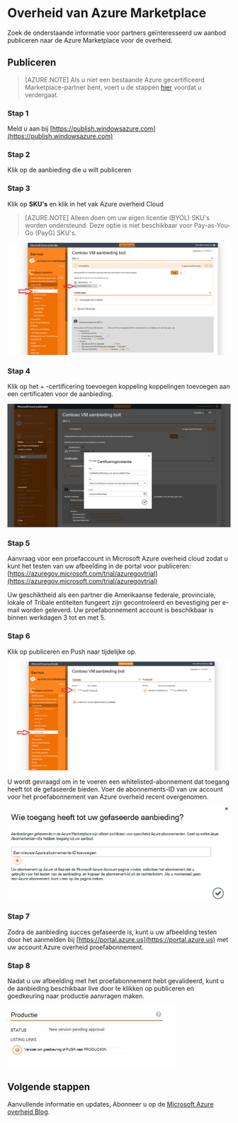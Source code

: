 <properties
            pageTitle="Azure overheid documentatie | Microsoft Azure"
            description="Hierdoor wordt een vergelijking van functies en informatie over het ontwikkelen van toepassingen voor de overheid Azure."
            services="Azure-Government"
            cloud="gov"
            documentationCenter=""
            authors="tsingh"
            manager="asimm"
            editor=""/>
 
<tags    ms.service="multiple"
            ms.devlang="na"
            ms.topic="article"
            ms.tgt_pltfrm="na"
            ms.workload="azure-government"
            ms.date="10/20/2016"
            ms.author="zakramer;tsingh;divacc"/> 

# <a name="azure-government-marketplace"></a>Overheid van Azure Marketplace
Zoek de onderstaande informatie voor partners geïnteresseerd uw aanbod publiceren naar de Azure Marketplace voor de overheid.

## <a name="publishing"></a>Publiceren
>[AZURE.NOTE] Als u niet een bestaande Azure gecertificeerd Marketplace-partner bent, voert u de stappen [hier](../marketplace-publishing/marketplace-publishing-getting-started.md) voordat u verdergaat.

### <a name="step-1"></a>Stap 1  
Meld u aan bij [https://publish.windowsazure.com](https://publish.windowsazure.com)

### <a name="step-2"></a>Stap 2
Klik op de aanbieding die u wilt publiceren

### <a name="step-3"></a>Stap 3
Klik op **SKU's** en klik in het vak Azure overheid Cloud

>[AZURE.NOTE] Alleen doen om uw eigen licentie (BYOL) SKU's worden ondersteund.  Deze optie is niet beschikbaar voor Pay-as-You-Go (PayG) SKU's.

![alternatieve tekst](./media/government-manage-marketplace-partner-1.png)

### <a name="step-4"></a>Stap 4
Klik op het + -certificering toevoegen koppeling koppelingen toevoegen aan een certificaten voor de aanbieding.

![alternatieve tekst](./media/government-manage-marketplace-partner-2.png)

### <a name="step-5"></a>Stap 5
Aanvraag voor een proefaccount in Microsoft Azure overheid cloud zodat u kunt het testen van uw afbeelding in de portal voor publiceren: [https://azuregov.microsoft.com/trial/azuregovtrial](https://azuregov.microsoft.com/trial/azuregovtrial)

Uw geschiktheid als een partner die Amerikaanse federale, provinciale, lokale of Tribale entiteiten fungeert zijn gecontroleerd en bevestiging per e-mail worden geleverd.  Uw proefabonnement account is beschikbaar is binnen werkdagen 3 tot en met 5.

### <a name="step-6"></a>Stap 6
Klik op publiceren en Push naar tijdelijke op. 

![alternatieve tekst](./media/government-manage-marketplace-partner-3.png)

U wordt gevraagd om in te voeren een whitelisted-abonnement dat toegang heeft tot de gefaseerde bieden. Voer de abonnements-ID van uw account voor het proefabonnement van Azure overheid recent overgenomen.

![alternatieve tekst](./media/government-manage-marketplace-partner-4.png)

### <a name="step-7"></a>Stap 7
Zodra de aanbieding succes gefaseerde is, kunt u uw afbeelding testen door het aanmelden bij [https://portal.azure.us](https://portal.azure.us) met uw account Azure overheid proefabonnement.

### <a name="step-8"></a>Stap 8
Nadat u uw afbeelding met het proefabonnement hebt gevalideerd, kunt u de aanbieding beschikbaar live door te klikken op publiceren en goedkeuring naar productie aanvragen maken. 

![alternatieve tekst](./media/government-manage-marketplace-partner-5.png)

## <a name="next-steps"></a>Volgende stappen

Aanvullende informatie en updates, Abonneer u op de [Microsoft Azure overheid Blog](https://blogs.msdn.microsoft.com/azuregov/).
